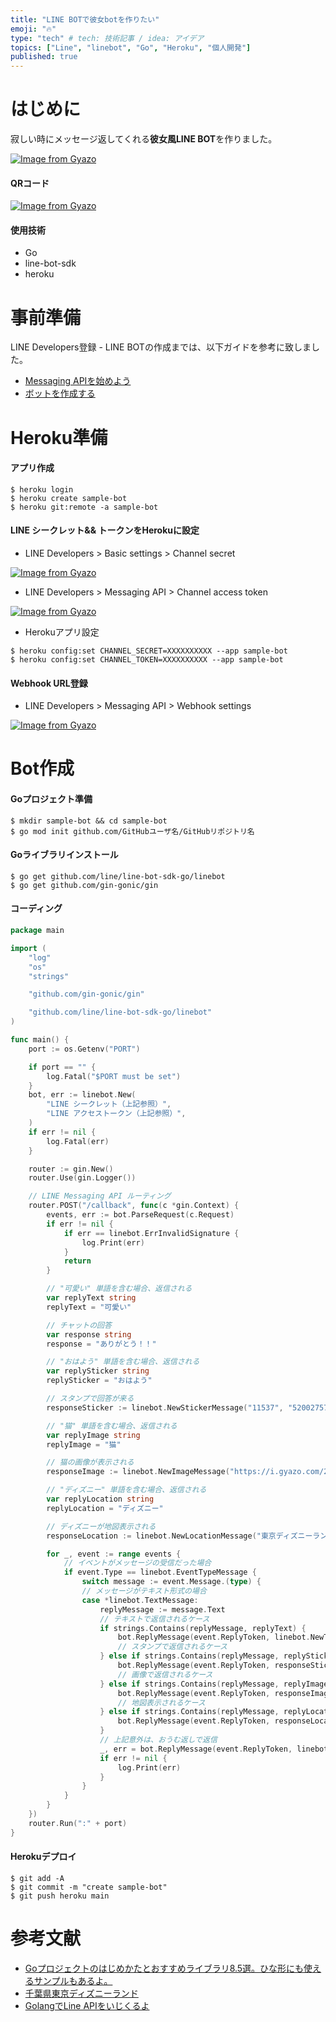 ```yaml
---
title: "LINE BOTで彼女botを作りたい"
emoji: "🔥"
type: "tech" # tech: 技術記事 / idea: アイデア
topics: ["Line", "linebot", "Go", "Heroku", "個人開発"]
published: true
---
```


# はじめに
寂しい時にメッセージ返してくれる**彼女風LINE BOT**を作りました。

[![Image from Gyazo](https://i.gyazo.com/15fc3c4478ec6a72eba279cff0f8cb9e.png)](https://gyazo.com/15fc3c4478ec6a72eba279cff0f8cb9e)

#### QRコード

[![Image from Gyazo](https://i.gyazo.com/f22a26304e7bc0755cd4f4a95b1d2cd2.png)](https://gyazo.com/f22a26304e7bc0755cd4f4a95b1d2cd2)

#### 使用技術
 - Go
 - line-bot-sdk
 - heroku

# 事前準備
LINE Developers登録 - LINE BOTの作成までは、以下ガイドを参考に致しました。
 - [Messaging APIを始めよう](https://developers.line.biz/ja/docs/messaging-api/getting-started/)
 - [ボットを作成する](https://developers.line.biz/ja/docs/messaging-api/building-bot/)

# Heroku準備

#### アプリ作成

```
$ heroku login
$ heroku create sample-bot
$ heroku git:remote -a sample-bot
```

#### LINE シークレット&& トークンをHerokuに設定

 - LINE Developers > Basic settings > Channel secret

[![Image from Gyazo](https://i.gyazo.com/b1fe62c0bde53069254a940dd27a325c.png)](https://gyazo.com/b1fe62c0bde53069254a940dd27a325c)

 - LINE Developers > Messaging API > Channel access token

[![Image from Gyazo](https://i.gyazo.com/cdf93a8ae01e9099c7adcce8f10c5de6.png)](https://gyazo.com/cdf93a8ae01e9099c7adcce8f10c5de6)

 - Herokuアプリ設定

```
$ heroku config:set CHANNEL_SECRET=XXXXXXXXXX --app sample-bot
$ heroku config:set CHANNEL_TOKEN=XXXXXXXXXX --app sample-bot
```

#### Webhook URL登録

 - LINE Developers > Messaging API > Webhook settings

[![Image from Gyazo](https://i.gyazo.com/270c5c05330554eca80bea1b7476e9c9.png)](https://gyazo.com/270c5c05330554eca80bea1b7476e9c9)

# Bot作成

#### Goプロジェクト準備

```
$ mkdir sample-bot && cd sample-bot
$ go mod init github.com/GitHubユーザ名/GitHubリポジトリ名
```

#### Goライブラリインストール

```
$ go get github.com/line/line-bot-sdk-go/linebot
$ go get github.com/gin-gonic/gin
```

#### コーディング

```main.go
package main

import (
	"log"
	"os"
	"strings"

	"github.com/gin-gonic/gin"

	"github.com/line/line-bot-sdk-go/linebot"
)

func main() {
	port := os.Getenv("PORT")

	if port == "" {
		log.Fatal("$PORT must be set")
	}
	bot, err := linebot.New(
		"LINE シークレット（上記参照）",
		"LINE アクセストークン（上記参照）",
	)
	if err != nil {
		log.Fatal(err)
	}

	router := gin.New()
	router.Use(gin.Logger())

	// LINE Messaging API ルーティング
	router.POST("/callback", func(c *gin.Context) {
		events, err := bot.ParseRequest(c.Request)
		if err != nil {
			if err == linebot.ErrInvalidSignature {
				log.Print(err)
			}
			return
		}

		// "可愛い" 単語を含む場合、返信される
		var replyText string
		replyText = "可愛い"

		// チャットの回答
		var response string
		response = "ありがとう！！"

		// "おはよう" 単語を含む場合、返信される
		var replySticker string
		replySticker = "おはよう"

		// スタンプで回答が来る
		responseSticker := linebot.NewStickerMessage("11537", "52002757")

		// "猫" 単語を含む場合、返信される
		var replyImage string
		replyImage = "猫"

		// 猫の画像が表示される
		responseImage := linebot.NewImageMessage("https://i.gyazo.com/2db8f85c496dd8f21a91eccc62ceee05.jpg", "https://i.gyazo.com/2db8f85c496dd8f21a91eccc62ceee05.jpg")

		// "ディズニー" 単語を含む場合、返信される
		var replyLocation string
		replyLocation = "ディズニー"

		// ディズニーが地図表示される
		responseLocation := linebot.NewLocationMessage("東京ディズニーランド", "千葉県浦安市舞浜", 35.632896, 139.880394)

		for _, event := range events {
			// イベントがメッセージの受信だった場合
			if event.Type == linebot.EventTypeMessage {
				switch message := event.Message.(type) {
				// メッセージがテキスト形式の場合
				case *linebot.TextMessage:
					replyMessage := message.Text
					// テキストで返信されるケース
					if strings.Contains(replyMessage, replyText) {
						bot.ReplyMessage(event.ReplyToken, linebot.NewTextMessage(response)).Do()
						// スタンプで返信されるケース
					} else if strings.Contains(replyMessage, replySticker) {
						bot.ReplyMessage(event.ReplyToken, responseSticker).Do()
						// 画像で返信されるケース
					} else if strings.Contains(replyMessage, replyImage) {
						bot.ReplyMessage(event.ReplyToken, responseImage).Do()
						// 地図表示されるケース
					} else if strings.Contains(replyMessage, replyLocation) {
						bot.ReplyMessage(event.ReplyToken, responseLocation).Do()
					}
					// 上記意外は、おうむ返しで返信
					_, err = bot.ReplyMessage(event.ReplyToken, linebot.NewTextMessage(replyMessage)).Do()
					if err != nil {
						log.Print(err)
					}
				}
			}
		}
	})
	router.Run(":" + port)
}
```

#### Herokuデプロイ

```
$ git add -A
$ git commit -m "create sample-bot"
$ git push heroku main
```

# 参考文献
 - [Goプロジェクトのはじめかたとおすすめライブラリ8.5選。ひな形にも使えるサンプルもあるよ。
](https://qiita.com/yagi_eng/items/65cd812107362d36ae86)
 - [千葉県東京ディズニーランド](http://www.geocoding.jp/?q=%E5%8D%83%E8%91%89%E7%9C%8C%E6%9D%B1%E4%BA%AC%E3%83%87%E3%82%A3%E3%82%BA%E3%83%8B%E3%83%BC%E3%83%A9%E3%83%B3%E3%83%89)
 - [GolangでLine APIをいじくるよ](https://blog.kazu634.com/labs/golang/2019-02-23-line-sdk-go/)
